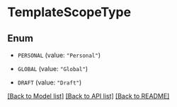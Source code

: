 # TemplateScopeType

## Enum


* `PERSONAL` (value: `"Personal"`)

* `GLOBAL` (value: `"Global"`)

* `DRAFT` (value: `"Draft"`)


[[Back to Model list]](../README.md#documentation-for-models) [[Back to API list]](../README.md#documentation-for-api-endpoints) [[Back to README]](../README.md)


